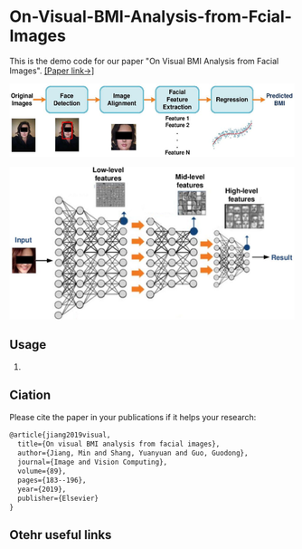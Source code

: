 # On-Visual-BMI-Analysis-from-Fcial-Images
This is the demo code for our paper "On Visual BMI Analysis from Facial Images". [[Paper link->]](https://www.sciencedirect.com/science/article/pii/S0262885619301027)

<p align="center">
  <img src="/img/pipeline.jpg" height="130px" title='A typical framework for visual BMI estimation from two-dimensional (2D) facial images.'>
</p>

<p align="center">
  <img src="/img/deep.jpg" height="270px" title='The pipeline of deep learning approach.'>
</p>


## Usage
1. 

## Ciation
Please cite the paper in your publications if it helps your research:
```
@article{jiang2019visual,
  title={On visual BMI analysis from facial images},
  author={Jiang, Min and Shang, Yuanyuan and Guo, Guodong},
  journal={Image and Vision Computing},
  volume={89},
  pages={183--196},
  year={2019},
  publisher={Elsevier}
}
```

## Otehr useful links
